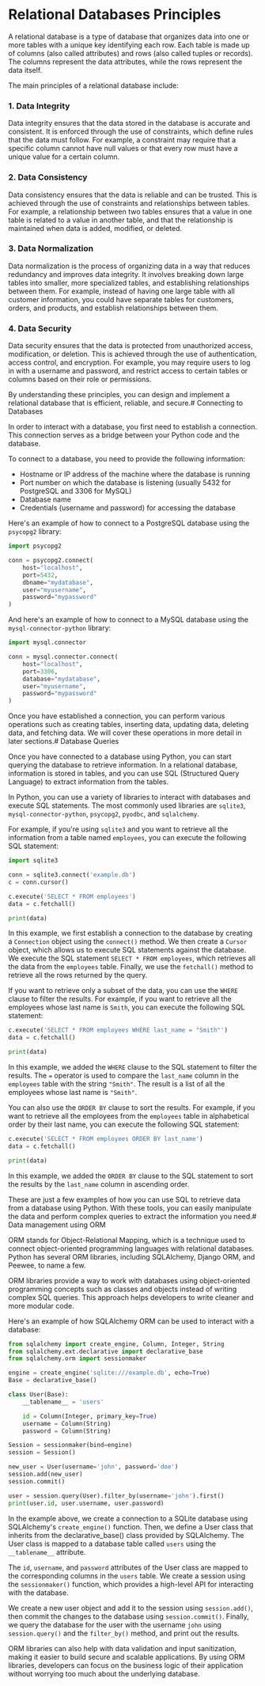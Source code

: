 # Relational Databases Principles

A relational database is a type of database that organizes data into one or more tables with a unique key identifying each row. Each table is made up of columns (also called attributes) and rows (also called tuples or records). The columns represent the data attributes, while the rows represent the data itself. 

The main principles of a relational database include:

### 1. Data Integrity

Data integrity ensures that the data stored in the database is accurate and consistent. It is enforced through the use of constraints, which define rules that the data must follow. For example, a constraint may require that a specific column cannot have null values or that every row must have a unique value for a certain column.

### 2. Data Consistency

Data consistency ensures that the data is reliable and can be trusted. This is achieved through the use of constraints and relationships between tables. For example, a relationship between two tables ensures that a value in one table is related to a value in another table, and that the relationship is maintained when data is added, modified, or deleted.

### 3. Data Normalization

Data normalization is the process of organizing data in a way that reduces redundancy and improves data integrity. It involves breaking down large tables into smaller, more specialized tables, and establishing relationships between them. For example, instead of having one large table with all customer information, you could have separate tables for customers, orders, and products, and establish relationships between them.

### 4. Data Security

Data security ensures that the data is protected from unauthorized access, modification, or deletion. This is achieved through the use of authentication, access control, and encryption. For example, you may require users to log in with a username and password, and restrict access to certain tables or columns based on their role or permissions.

By understanding these principles, you can design and implement a relational database that is efficient, reliable, and secure.# Connecting to Databases

In order to interact with a database, you first need to establish a connection. This connection serves as a bridge between your Python code and the database.

To connect to a database, you need to provide the following information:

- Hostname or IP address of the machine where the database is running
- Port number on which the database is listening (usually 5432 for PostgreSQL and 3306 for MySQL)
- Database name
- Credentials (username and password) for accessing the database

Here's an example of how to connect to a PostgreSQL database using the `psycopg2` library:

```python
import psycopg2

conn = psycopg2.connect(
    host="localhost",
    port=5432,
    dbname="mydatabase",
    user="myusername",
    password="mypassword"
)
```

And here's an example of how to connect to a MySQL database using the `mysql-connector-python` library:

```python
import mysql.connector

conn = mysql.connector.connect(
    host="localhost",
    port=3306,
    database="mydatabase",
    user="myusername",
    password="mypassword"
)
```

Once you have established a connection, you can perform various operations such as creating tables, inserting data, updating data, deleting data, and fetching data. We will cover these operations in more detail in later sections.# Database Queries

Once you have connected to a database using Python, you can start querying the database to retrieve information. In a relational database, information is stored in tables, and you can use SQL (Structured Query Language) to extract information from the tables.

In Python, you can use a variety of libraries to interact with databases and execute SQL statements. The most commonly used libraries are `sqlite3`, `mysql-connector-python`, `psycopg2`, `pyodbc`, and `sqlalchemy`.

For example, if you're using `sqlite3` and you want to retrieve all the information from a table named `employees`, you can execute the following SQL statement:

```python
import sqlite3

conn = sqlite3.connect('example.db')
c = conn.cursor()

c.execute('SELECT * FROM employees')
data = c.fetchall()

print(data)
```

In this example, we first establish a connection to the database by creating a `Connection` object using the `connect()` method. We then create a `Cursor` object, which allows us to execute SQL statements against the database. We execute the SQL statement `SELECT * FROM employees`, which retrieves all the data from the `employees` table. Finally, we use the `fetchall()` method to retrieve all the rows returned by the query.

If you want to retrieve only a subset of the data, you can use the `WHERE` clause to filter the results. For example, if you want to retrieve all the employees whose last name is `Smith`, you can execute the following SQL statement:

```python
c.execute('SELECT * FROM employees WHERE last_name = "Smith"')
data = c.fetchall()

print(data)
```

In this example, we added the `WHERE` clause to the SQL statement to filter the results. The `=` operator is used to compare the `last_name` column in the `employees` table with the string `"Smith"`. The result is a list of all the employees whose last name is `"Smith"`.

You can also use the `ORDER BY` clause to sort the results. For example, if you want to retrieve all the employees from the `employees` table in alphabetical order by their last name, you can execute the following SQL statement:

```python
c.execute('SELECT * FROM employees ORDER BY last_name')
data = c.fetchall()

print(data)
```

In this example, we added the `ORDER BY` clause to the SQL statement to sort the results by the `last_name` column in ascending order.

These are just a few examples of how you can use SQL to retrieve data from a database using Python. With these tools, you can easily manipulate the data and perform complex queries to extract the information you need.# Data management using ORM

ORM stands for Object-Relational Mapping, which is a technique used to connect object-oriented programming languages with relational databases. Python has several ORM libraries, including SQLAlchemy, Django ORM, and Peewee, to name a few.

ORM libraries provide a way to work with databases using object-oriented programming concepts such as classes and objects instead of writing complex SQL queries. This approach helps developers to write cleaner and more modular code.

Here's an example of how SQLAlchemy ORM can be used to interact with a database:

```python
from sqlalchemy import create_engine, Column, Integer, String
from sqlalchemy.ext.declarative import declarative_base
from sqlalchemy.orm import sessionmaker

engine = create_engine('sqlite:///example.db', echo=True)
Base = declarative_base()

class User(Base):
    __tablename__ = 'users'

    id = Column(Integer, primary_key=True)
    username = Column(String)
    password = Column(String)

Session = sessionmaker(bind=engine)
session = Session()

new_user = User(username='john', password='doe')
session.add(new_user)
session.commit()

user = session.query(User).filter_by(username='john').first()
print(user.id, user.username, user.password)
```

In the example above, we create a connection to a SQLite database using SQLAlchemy's `create_engine()` function. Then, we define a User class that inherits from the declarative_base() class provided by SQLAlchemy. The User class is mapped to a database table called `users` using the `__tablename__` attribute.

The `id`, `username`, and `password` attributes of the User class are mapped to the corresponding columns in the `users` table. We create a session using the `sessionmaker()` function, which provides a high-level API for interacting with the database.

We create a new user object and add it to the session using `session.add()`, then commit the changes to the database using `session.commit()`. Finally, we query the database for the user with the username `john` using `session.query()` and the `filter_by()` method, and print out the results.

ORM libraries can also help with data validation and input sanitization, making it easier to build secure and scalable applications. By using ORM libraries, developers can focus on the business logic of their application without worrying too much about the underlying database.